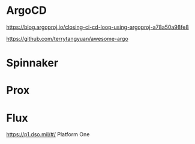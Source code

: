 # ArgoCD
https://blog.argoproj.io/closing-ci-cd-loop-using-argoproj-a78a50a98fe8

https://github.com/terrytangyuan/awesome-argo

# Spinnaker

# Prox

# Flux

https://p1.dso.mil/#/ Platform One